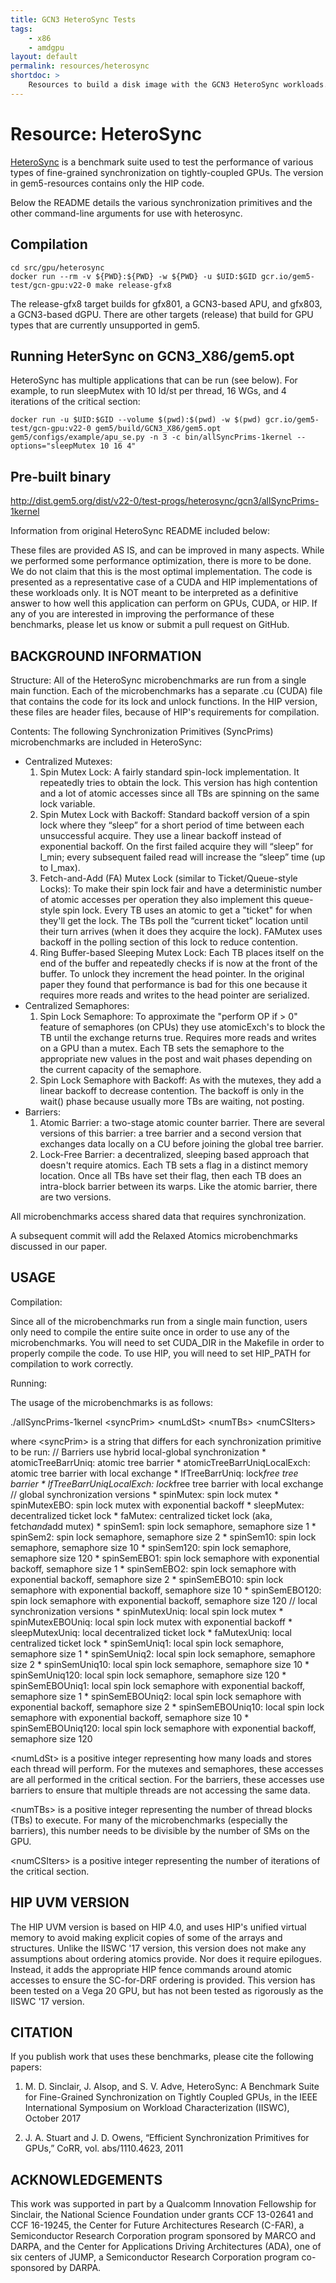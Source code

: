 ```yaml
---
title: GCN3 HeteroSync Tests
tags:
    - x86
    - amdgpu
layout: default
permalink: resources/heterosync
shortdoc: >
    Resources to build a disk image with the GCN3 HeteroSync workloads.
---
```


# Resource: HeteroSync

[HeteroSync](https://github.com/mattsinc/heterosync) is a benchmark suite used
to test the performance of various types of fine-grained synchronization on
tightly-coupled GPUs. The version in gem5-resources contains only the HIP code.

Below the README details the various synchronization primitives and the other
command-line arguments for use with heterosync.

## Compilation
```
cd src/gpu/heterosync
docker run --rm -v ${PWD}:${PWD} -w ${PWD} -u $UID:$GID gcr.io/gem5-test/gcn-gpu:v22-0 make release-gfx8
```

The release-gfx8 target builds for gfx801, a GCN3-based APU, and gfx803, a
GCN3-based dGPU. There are other targets (release) that build for GPU types
that are currently unsupported in gem5.

## Running HeterSync on GCN3_X86/gem5.opt

HeteroSync has multiple applications that can be run (see below).  For example, to run sleepMutex with 10 ld/st per thread, 16 WGs, and 4 iterations of the critical section:

```
docker run -u $UID:$GID --volume $(pwd):$(pwd) -w $(pwd) gcr.io/gem5-test/gcn-gpu:v22-0 gem5/build/GCN3_X86/gem5.opt gem5/configs/example/apu_se.py -n 3 -c bin/allSyncPrims-1kernel --options="sleepMutex 10 16 4"
```

## Pre-built binary

<http://dist.gem5.org/dist/v22-0/test-progs/heterosync/gcn3/allSyncPrims-1kernel>

Information from original HeteroSync README included below:

These files are provided AS IS, and can be improved in many aspects. While we performed some performance optimization, there is more to be done. We do not claim that this is the most optimal implementation. The code is presented as a representative case of a CUDA and HIP implementations of these workloads only.  It is NOT meant to be interpreted as a definitive answer to how well this application can perform on GPUs, CUDA, or HIP.  If any of you are interested in improving the performance of these benchmarks, please let us know or submit a pull request on GitHub.

BACKGROUND INFORMATION
----------------------

Structure: All of the HeteroSync microbenchmarks are run from a single main function.  Each of the microbenchmarks has a separate .cu (CUDA) file that contains the code for its lock and unlock functions.  In the HIP version, these files are header files, because of HIP's requirements for compilation.

Contents: The following Synchronization Primitives (SyncPrims) microbenchmarks are included in HeteroSync:

- Centralized Mutexes:
	1.  Spin Mutex Lock: A fairly standard spin-lock implementation.  It repeatedly tries to obtain the lock.  This version has high contention and a lot of atomic accesses since all TBs are spinning on the same lock variable.
	2.  Spin Mutex Lock with Backoff: Standard backoff version of a spin lock where they “sleep” for a short period of time between each unsuccessful acquire.  They use a linear backoff instead of exponential backoff.  On the first failed acquire they will “sleep” for I_min; every subsequent failed read will increase the “sleep” time (up to I_max).
	3.  Fetch-and-Add (FA) Mutex Lock (similar to Ticket/Queue-style Locks): To make their spin lock fair and have a deterministic number of atomic accesses per operation they also implement this queue-style spin lock.  Every TB uses an atomic to get a "ticket" for when they'll get the lock.  The TBs poll the “current ticket” location until their turn arrives (when it does they acquire the lock).  FAMutex uses backoff in the polling section of this lock to reduce contention.
	4.  Ring Buffer-based Sleeping Mutex Lock: Each TB places itself on the end of the buffer and repeatedly checks if is now at the front of the buffer.  To unlock they increment the head pointer.  In the original paper they found that performance is bad for this one because it requires more reads and writes to the head pointer are serialized.
- Centralized Semaphores:
	1.  Spin Lock Semaphore: To approximate the "perform OP if &gt; 0" feature of semaphores (on CPUs) they use atomicExch's to block the TB until the exchange returns true.  Requires more reads and writes on a GPU than a mutex.  Each TB sets the semaphore to the appropriate new values in the post and wait phases depending on the current capacity of the semaphore.
	2.  Spin Lock Semaphore with Backoff: As with the mutexes, they add a linear backoff to decrease contention.  The backoff is only in the wait() phase because usually more TBs are waiting, not posting.
- Barriers:
	1.  Atomic Barrier: a two-stage atomic counter barrier.  There are several versions of this barrier: a tree barrier and a second version that exchanges data locally on a CU before joining the global tree barrier.
	2.  Lock-Free Barrier: a decentralized, sleeping based approach that doesn't require atomics.  Each TB sets a flag in a distinct memory location.  Once all TBs have set their flag, then each TB does an intra-block barrier between its warps.  Like the atomic barrier, there are two versions.

All microbenchmarks access shared data that requires synchronization.

A subsequent commit will add the Relaxed Atomics microbenchmarks discussed in our paper.

USAGE
-----

Compilation:

Since all of the microbenchmarks run from a single main function, users only need to compile the entire suite once in order to use any of the microbenchmarks.  You will need to set CUDA_DIR in the Makefile in order to properly compile the code.  To use HIP, you will need to set HIP_PATH for compilation to work correctly.

Running:

The usage of the microbenchmarks is as follows:

./allSyncPrims-1kernel &lt;syncPrim&gt; &lt;numLdSt&gt; &lt;numTBs&gt; &lt;numCSIters&gt;

where &lt;syncPrim&gt; is a string that differs for each synchronization primitive to be run:
	// Barriers use hybrid local-global synchronization
	* atomicTreeBarrUniq: atomic tree barrier
	* atomicTreeBarrUniqLocalExch: atomic tree barrier with local exchange
	* lfTreeBarrUniq: lock*free tree barrier
	* lfTreeBarrUniqLocalExch: lock*free tree barrier with local exchange
	// global synchronization versions
	* spinMutex: spin lock mutex
	* spinMutexEBO: spin lock mutex with exponential backoff
	* sleepMutex: decentralized ticket lock
	* faMutex: centralized ticket lock (aka, fetch*and*add mutex)
	* spinSem1: spin lock semaphore, semaphore size 1
	* spinSem2: spin lock semaphore, semaphore size 2
	* spinSem10: spin lock semaphore, semaphore size 10
	* spinSem120: spin lock semaphore, semaphore size 120
	* spinSemEBO1: spin lock semaphore with exponential backoff, semaphore size 1
	* spinSemEBO2: spin lock semaphore with exponential backoff, semaphore size 2
	* spinSemEBO10: spin lock semaphore with exponential backoff, semaphore size 10
	* spinSemEBO120: spin lock semaphore with exponential backoff, semaphore size 120
	// local synchronization versions
	* spinMutexUniq: local spin lock mutex
	* spinMutexEBOUniq: local spin lock mutex with exponential backoff
	* sleepMutexUniq: local decentralized ticket lock
	* faMutexUniq: local centralized ticket lock
	* spinSemUniq1: local spin lock semaphore, semaphore size 1
	* spinSemUniq2: local spin lock semaphore, semaphore size 2
	* spinSemUniq10: local spin lock semaphore, semaphore size 10
	* spinSemUniq120: local spin lock semaphore, semaphore size 120
	* spinSemEBOUniq1: local spin lock semaphore with exponential backoff, semaphore size 1
	* spinSemEBOUniq2: local spin lock semaphore with exponential backoff, semaphore size 2
	* spinSemEBOUniq10: local spin lock semaphore with exponential backoff, semaphore size 10
	* spinSemEBOUniq120: local spin lock semaphore with exponential backoff, semaphore size 120

&lt;numLdSt&gt; is a positive integer representing how many loads and stores each thread will perform.  For the mutexes and semaphores, these accesses are all performed in the critical section.  For the barriers, these accesses use barriers to ensure that multiple threads are not accessing the same data.

&lt;numTBs&gt; is a positive integer representing the number of thread blocks (TBs) to execute.  For many of the microbenchmarks (especially the barriers), this number needs to be divisible by the number of SMs on the GPU.

&lt;numCSIters&gt; is a positive integer representing the number of iterations of the critical section.

HIP UVM VERSION
----------------

The HIP UVM version is based on HIP 4.0, and uses HIP's unified virtual memory to avoid making explicit copies of some of the arrays and structures.  Unlike the IISWC '17 version, this version does not make any assumptions about ordering atomics provide.  Nor does it require epilogues.  Instead, it adds the appropriate HIP fence commands around atomic accesses to ensure the SC-for-DRF ordering is provided.  This version has been tested on a Vega 20 GPU, but has not been tested as rigorously as the IISWC '17 version.

CITATION
--------

If you publish work that uses these benchmarks, please cite the following papers:

1.  M. D. Sinclair, J. Alsop, and S. V. Adve, HeteroSync: A Benchmark Suite for Fine-Grained Synchronization on Tightly Coupled GPUs, in the IEEE International Symposium on Workload Characterization (IISWC), October 2017

2.  J. A. Stuart and J. D. Owens, “Efficient Synchronization Primitives for GPUs,” CoRR, vol. abs/1110.4623, 2011

ACKNOWLEDGEMENTS
----------------

This work was supported in part by a Qualcomm Innovation Fellowship for Sinclair, the National Science Foundation under grants CCF 13-02641 and CCF 16-19245, the Center for Future Architectures Research (C-FAR), a Semiconductor Research Corporation program sponsored by MARCO and DARPA, and the Center for Applications Driving Architectures (ADA), one of six centers of JUMP, a Semiconductor Research Corporation program co-sponsored by DARPA.
